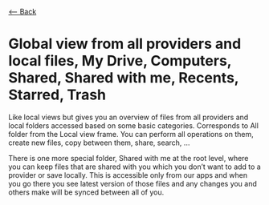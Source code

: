 [⟵ Back](../features.md#features)

# Global view from all providers and local files, My Drive, Computers, Shared, Shared with me, Recents, Starred, Trash

Like local views but gives you an overview of files from all providers and local folders accessed based on some basic categories. Corresponds to All folder from the Local view frame. You can perform all operations on them, create new files, copy between them, share, search, ...

There is one more special folder, Shared with me at the root level, where you can keep files that are shared with you which you don’t want to add to a provider or save locally. This is accessible only from our apps and when you go there you see latest version of those files and any changes you and others make will be synced between all of you.
